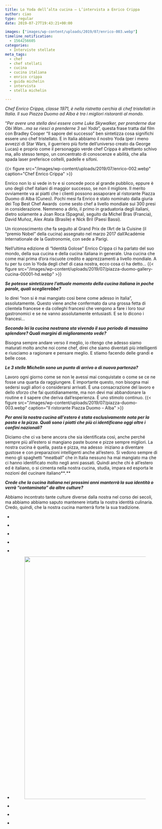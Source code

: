 ```yaml
---
title: Lo Yoda dell’alta cucina – L’intervista a Enrico Crippa
author: ciao
type: regular
date: 2019-07-27T19:43:21+00:00

images: ["images/wp-content/uploads/2019/07/enrico-003.webp"]
timeline_notification:
  - 1564256605
categories:
  - Interviste stellate
meta_tags:
  - chef
  - chef stellati
  - cucina
  - cucina italiana
  - enrico crippa
  - guida michelin
  - intervista
  - stella michelin

---
```

_Chef Enrico Crippa, classe 1971, è nella ristretta cerchia di chef&nbsp;tristellati in Italia. Il suo Piazza Duomo ad Alba è tra i migliori ristoranti al mondo._

“_Per avere una stella devi essere come Luke Skywalker, per prenderne due Obi Wan&#8230;ma se riesci a prenderne 3 sei Yoda_”, questa frase tratta dal film con Bradley Cooper “Il sapore del successo” ben sintetizza cosa significhi essere uno chef tristellato. E in Italia abbiamo il nostro Yoda (per i meno avvezzi di Star Wars, il guerriero più forte dell&#8217;universo creato da George Lucas) e proprio come il personaggio verde chef Crippa è altrettanto schivo ma, allo stesso tempo, un concentrato di conoscenze e abilità, che alla spada laser preferisce coltelli, padelle e sifoni.


{{< figure src="/images/wp-content/uploads/2019/07/enrico-002.webp" caption="Chef Enrico Crippa" >}}


Enrico non lo si vede in tv e si concede poco al grande pubblico, eppure è uno degli chef italiani di maggior successo, se non il migliore. Il merito ovviamente va ai piatti che i clienti possono assaporare al ristorante Piazza Duomo di Alba (Cuneo). Pochi mesi fa Enrico è stato nominato dalla giuria dei Top Best Chef Awards<span class="Apple-converted-space">&nbsp; </span>come sesto chef a livello mondiale sui 300 presi in considerazione. Nemmeno a dirlo, il primo in graduatoria degli italiani, dietro solamente a Joan Roca (Spagna), seguito da Michel Bras (Francia), David Muñoz, Alex Atala (Brasile) e Nick Bril (Paesi Bassi).

Un riconoscimento che fa seguito al Grand Prix de l’Art de la Cuisine (il “premio Nobel” della cucina) assegnato nel marzo 2017 dall’Académie Internationale de la Gastronomie, con sede a Parigi.<span class="Apple-converted-space">&nbsp;</span>

Nell’ultima edizione di “Identità Golose” Enrico Crippa ci ha parlato del suo mondo, della sua cucina e della cucina italiana in generale. Una cucina che come mai prima d’ora riscuote credito e apprezzamenti a livello mondiale. A tu per tu con lo Yoda degli chef di casa nostra, ecco cosa ci ha detto&#8230;
{{< figure src="/images/wp-content/uploads/2019/07/piazza-duomo-gallery-cucina-00001-hd.webp" >}}
 

**_Se potesse sintetizzare l’attuale momento della cucina italiana in poche parole, quali sceglierebbe?_**

Io direi “non si è mai mangiato così bene come adesso in Italia”, assolutamente. Questo viene anche confermato da una grossa fetta di clientela francese e da colleghi francesi che vengono a fare i loro tour gastronomici e se ne vanno assolutamente entusiasti. E se lo dicono i francesi…

**_Secondo lei la cucina nostrana sta vivendo il suo periodo di massimo splendore? Quali margini di miglioramento vede?<span class="Apple-converted-space">&nbsp;</span>_**

Bisogna sempre andare verso il meglio, io ritengo che adesso siamo maturati molto anche noi come chef, direi che siamo diventati più intelligenti e riusciamo a ragionare e pensare meglio. E stiamo facendo delle grandi e belle cose.

**_Le 3 stelle Michelin sono un punto di arrivo o di nuova partenza?_**

Lavoro ogni giorno come se non le avessi mai conquistate o come se ce ne fosse una quarta da raggiungere. È importante questo, non bisogna mai sedersi sugli allori o considerarsi arrivati. È una consacrazione del lavoro e dello sforzo che fai quotidianamente, ma non devi mai abbandonare la routine e il sapere che deriva dall’esperienza. È uno stimolo continuo.
{{< figure src="/images/wp-content/uploads/2019/07/piazza-duomo-003.webp" caption="Il ristorante Piazza Duomo &#8211; Alba" >}}
 

**_Per anni la nostra cucina all’estero è stata esclusivamente nota per la pasta e la pizza. Quali sono i piatti che più ci identificano oggi oltre i confini nazionali?_**

Diciamo che ci va bene ancora che sia identificata così, anche perché sempre più all’estero si mangiano paste buone e pizze sempre migliori. La nostra cucina è quella, pasta e pizza, ma adesso<span class="Apple-converted-space">&nbsp; </span>iniziano a diventare gustose e con preparazioni intelligenti anche all’estero. Si vedono sempre di meno gli spaghetti “meatball” che in Italia nessuno ha mai mangiato ma che ci hanno identificato molto negli anni passati. Quindi anche chi è all’estero ed è italiano, o si cimenta nella nostra cucina, studia, impara ed esporta le nozioni del cucinare italiano**_._**

**_Crede che la cucina italiana nei prossimi anni manterrà la sua identità o verrà “contaminata” da altre culture?_**

Abbiamo incontrato tante culture diverse dalla nostra nel corso dei secoli, ma abbiamo abbiamo saputo mantenere intatta la nostra identità culinaria. Credo, quindi, che la nostra cucina manterrà forte la sua tradizione.

<ul class="wp-block-gallery columns-3 is-cropped wp-block-gallery-4 is-layout-flex wp-block-gallery-is-layout-flex">
  <li class="blocks-gallery-item">
    <figure><img decoding="async" src="/images/wp-content/uploads/2019/07/piazza-duomo-gallery-cucina-00064-hd.webp" alt="" data-id="156" class="wp-image-156" /></figure>
  </li>
  <li class="blocks-gallery-item">
    <figure><img decoding="async" src="/images/wp-content/uploads/2019/07/piazza-duomo-gallery-cucina-00051-hd.webp" alt="" data-id="155" class="wp-image-155" /></figure>
  </li>
  <li class="blocks-gallery-item">
    <figure><img decoding="async" src="/images/wp-content/uploads/2019/07/piazza-duomo-gallery-cucina-00015-hd.webp" alt="" data-id="154" class="wp-image-154" /></figure>
  </li>
  <li class="blocks-gallery-item">
    <figure><img decoding="async" src="/images/wp-content/uploads/2019/07/piazza-duomo-gallery-cucina-00001-hd.webp" alt="" data-id="152" class="wp-image-152" /></figure>
  </li>
  <li class="blocks-gallery-item">
    <figure><img decoding="async" src="/images/wp-content/uploads/2019/07/piazza-duomo-gallery-cucina-00022-hd.webp" alt="" data-id="151" class="wp-image-151" /></figure>
  </li>
  <li class="blocks-gallery-item">
    <figure><img loading="lazy" decoding="async" width="1047" height="800" src="/images/wp-content/uploads/2019/07/piazza-duomo-gallery-cucina-00009.webp" alt="" data-id="148" class="wp-image-148" srcset="images/wp-content/uploads/2019/07/piazza-duomo-gallery-cucina-00009.webp 1047w, images/wp-content/uploads/2019/07/piazza-duomo-gallery-cucina-00009-300x229.webp 300w, images/wp-content/uploads/2019/07/piazza-duomo-gallery-cucina-00009-1024x782.webp 1024w, images/wp-content/uploads/2019/07/piazza-duomo-gallery-cucina-00009-768x587.webp 768w" sizes="auto, (max-width: 1047px) 100vw, 1047px" /></figure>
  </li>
  <li class="blocks-gallery-item">
    <figure><img decoding="async" src="/images/wp-content/uploads/2019/07/piazza-duomo-gallery-cucina-00033-hd.webp" alt="" data-id="149" class="wp-image-149" /></figure>
  </li>
  <li class="blocks-gallery-item">
    <figure><img decoding="async" src="/images/wp-content/uploads/2019/07/sala-2.webp" alt="" data-id="153" class="wp-image-153" /></figure>
  </li>
  <li class="blocks-gallery-item">
    <figure><img decoding="async" src="/images/wp-content/uploads/2019/07/enrico-001.webp" alt="" data-id="145" class="wp-image-145" /></figure>
  </li>
</ul>